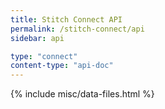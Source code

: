 ```yaml
---
title: Stitch Connect API
permalink: /stitch-connect/api
sidebar: api

type: "connect"
content-type: "api-doc"
---
```

{% include misc/data-files.html %}